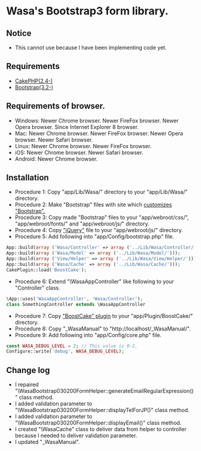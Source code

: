 Wasa's Bootstrap3 form library.
===============================

Notice
------

* This cannot use because I have been implementing code yet.

Requirements
------------

* [CakePHP(2.4-)](http://cakephp.jp/)
* [Bootstrap(3.2-)](http://getbootstrap.com/)

Requirements of browser.
------------------------

* Windows: Newer Chrome browser. Newer FireFox browser. Newer Opera browser. Since Internet Explorer 8 browser.
* Mac:     Newer Chrome browser. Newer FireFox browser. Newer Opera browser. Newer Safari browser.
* Linux:   Newer Chrome browser. Newer FireFox browser.
* iOS:     Newer Chrome browser. Newer Safari browser.
* Android: Newer Chrome browser.

Installation
------------

* Procedure 1: Copy "app/Lib/Wasa/" directory to your "app/Lib/Wasa/" directory.
* Procedure 2: Make "Bootstrap" files with site which [customizes "Bootstrap".](http://getbootstrap.com/customize/)
* Procedure 3: Copy made "Bootstrap" files to your "app/webroot/css/", "app/webroot/fonts/" and "app/webroot/js/" directory.
* Procedure 4: Copy ["jQuery"](http://jquery.com/) file to your "app/webroot/js/" directory.
* Procedure 5: Add following into "app/Config/bootstrap.php" file.

```php
App::build(array ('Wasa/Controller' => array ('../Lib/Wasa/Controller/')));
App::build(array ('Wasa/Model' => array ('../Lib/Wasa/Model/')));
App::build(array ('View/Helper' => array ('../Lib/Wasa/View/Helper/')));
App::build(array ('Wasa/Cache' => array ('../Lib/Wasa/Cache/')));
CakePlugin::load('BoostCake');
```

* Procedure 6: Extend "\WasaAppController" like following to your "Controller" class.

```php
\App::uses('WasaAppController', 'Wasa/Controller');
class SomethingController extends \WasaAppController
```

* Procedure 7: Copy ["BoostCake" plugin](https://github.com/slywalker/cakephp-plugin-boost_cake) to your "app/Plugin/BoostCake/" directory.
* Procedure 8: Copy "_WasaManual" to "http://localhost/_WasaManual/".
* Procedure 9: Add following into "app/Config/core.php" file.

```php
const WASA_DEBUG_LEVEL = 2; // This value is 0-2.
Configure::write('debug', WASA_DEBUG_LEVEL);
```

Change log
----------

* I repaired "\WasaBootstrap030200FormHelper::generateEmailRegularExpression()" class method.
* I added validation parameter to "\WasaBootstrap030200FormHelper::displayTelForJP()" class method.
* I added validation parameter to "\WasaBootstrap030200FormHelper::displayEmail()" class method.
* I created "\WasaCache" class to deliver data from helper to controller because I needed to deliver validation parameter.
* I updated "_WasaManual".
